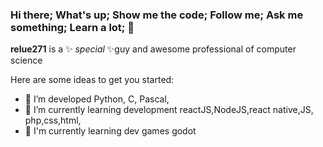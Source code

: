 ### Hi there;   What's up;   Show me the code;   Follow me;   Ask me something;   Learn a lot; 👋


**relue271** is a ✨ _special_ ✨guy and awesome professional of computer science

Here are some ideas to get you started:

- 🌱 I’m developed Python, C, Pascal, 
- 🌱 I’m currently learning development reactJS,NodeJS,react native,JS, php,css,html, 
- 🌱 I'm currently learning dev games godot






<!-- 

React, HTML, CSS,

- 🔭 I’m currently working on ...
- 👯 I’m looking to collaborate on ...
- 🤔 I’m looking for help with ...
- 💬 Ask me about program languages and games
- 📫 How to reach me: ...
- 😄 Pronouns: ...
- ⚡ Fun fact: ...
- I want to develop: ...


https://sites.google.com/view/eulergustavogoncalves/home
https://relue271.blogspot.com/



-->
